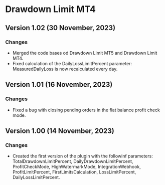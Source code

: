 # Drawdown Limit MT4

## Version 1.02 (30 November, 2023)
### Changes
* Merged the code bases od Drawdown Limit MT5 and Drawdown Limit MT4.
* Fixed calculation of the DailyLossLimitPercent parameter: MeasuredDailyLoss is now recalculated every day.

## Version 1.01 (16 November, 2023)
### Changes
* Fixed a bug with closing pending orders in the flat balance profit check mode.

## Version 1.00 (14 November, 2023)
### Changes
* Created the first version of the plugin with the followinf parameters: TotalDrawdownLimitPercent, DailyDrawdownLimitPercent, ProfitCheckMode, HighWatermarkMode, IntegrationWebhook, ProfitLimitPercent, FirstLimitsCalculation, LossLimitPercent, DailyLossLimitPercent.
